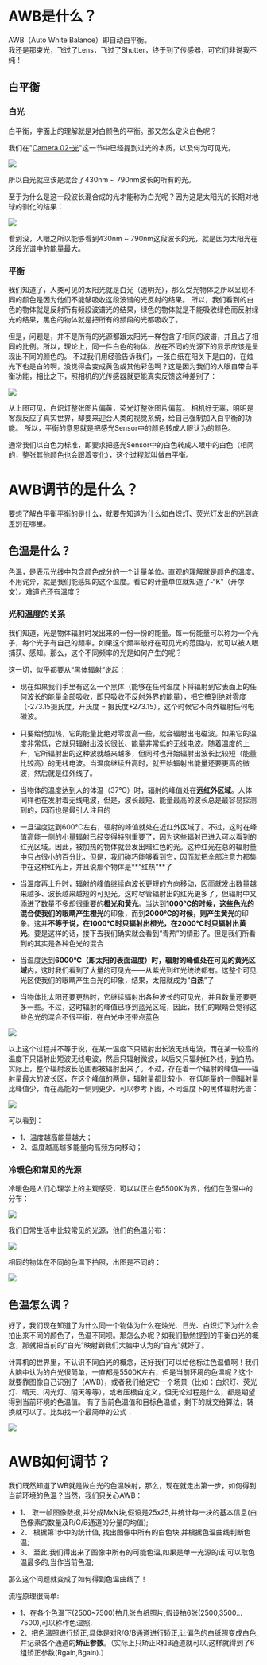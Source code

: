# AWB是什么？

AWB（Auto White Balance）即自动白平衡。</br>
我还是那束光，飞过了Lens，飞过了Shutter，终于到了传感器，可它们非说我不纯！

## 白平衡

### 白光

白平衡，字面上的理解就是对白颜色的平衡。那又怎么定义白色呢？

我们在"[Camera 02-光](https://github.com/lowkeyway/Embedded/blob/master/Software/Driver/Camera/Camera%2002-%E5%85%89.md)"这一节中已经提到过光的本质，以及何为可见光。

<img src="https://github.com/lowkeyway/Embedded/blob/master/Software/Driver/Pic/Camera/Camera%20%E5%85%89%E6%98%AF%E4%BB%80%E4%B9%88.jpg">

所以白光就应该是混合了430nm ~ 790nm波长的所有的光。

至于为什么是这一段波长混合成的光才能称为白光呢？因为这是太阳光的长期对地球的驯化的结果：

<img src="https://github.com/lowkeyway/Embedded/blob/master/Software/Driver/Pic/Camera/Camera%2005-AWB%20%E5%A4%AA%E9%98%B3%E5%85%89%E7%9A%84%E5%85%89%E8%B0%B1.png">

看到没，人眼之所以能够看到430nm ~ 790nm这段波长的光，就是因为太阳光在这段光谱中的能量最大。

### 平衡

我们知道了，人类可见的太阳光就是白光（透明光），那么受光物体之所以呈现不同的颜色是因为他们不能够吸收这段波谱的光反射的结果。
所以，我们看到的白色的物体就是反射所有频段波谱光的结果，绿色的物体就是不能吸收绿色而反射绿光的结果，黑色的物体就是把所有的频段的光都吸收了。

但是，问题是，并不是所有的光源都跟太阳光一样包含了相同的波谱，并且占了相同的比例。所以，理论上，同一件白色的物体，放在不同的光源下的显示应该是呈现出不同的颜色的。
不过我们用经验告诉我们，一张白纸在阳关下是白的，在烛光下也是白的啊，没觉得会变成黄色或其他彩色啊？这是因为我们的人眼自带白平衡功能，相比之下，照相机的光传感器就更能真实反馈这种差别了：

<img src="https://github.com/lowkeyway/Embedded/blob/master/Software/Driver/Pic/Camera/Camera%2005-AWB%20%E7%99%BD%E5%B9%B3%E8%A1%A1%20%E5%90%8C%E4%B8%80%E7%89%A9%E4%BD%93%E5%9C%A8%E4%B8%8D%E5%90%8C%E5%85%89%E7%BA%BF%E4%B8%8B%E7%9A%84%E9%A2%9C%E8%89%B2.png">

从上图可见，白炽灯整张图片偏黄，荧光灯整张图片偏蓝。
相机好无辜，明明是客观反应了真实世界，却要来迎合人类的视觉系统，给自己强制加入白平衡的功能。
所以，平衡的意思就是把感光Sensor中的颜色转成人眼认为的颜色。

通常我们以白色为标准，即要求把感光Sensor中的白色转成人眼中的白色（相同的，整张其他颜色也会跟着变化），这个过程就叫做白平衡。


# AWB调节的是什么？

要想了解白平衡平衡的是什么，就要先知道为什么如白炽灯、荧光灯发出的光到底差别在哪里。

## 色温是什么？

色温，是表示光线中包含颜色成分的一个计量单位。直观的理解就是颜色的温度。不用诧异，就是我们能感知的这个温度。看它的计量单位就知道了-“K”（开尔文）。难道光还有温度？

### 光和温度的关系

我们知道，光是物体辐射时发出来的一份一份的能量。每一份能量可以称为一个光子，每个光子有自己的频率。如果这个频率敲好在可见光的范围内，就可以被人眼捕获、感知。那么，这个不同频率的光是如何产生的呢？

这一切，似乎都要从“黑体辐射”说起：

+ 现在如果我们手里有这么一个黑体（能够在任何温度下将辐射到它表面上的任何波长的能量全部吸收，即只吸收不反射外界的能量），把它搞到绝对零度（-273.15摄氏度，开氏度 = 摄氏度+273.15），这个时候它不向外辐射任何电磁波。

+ 只要给他加热，它的能量比绝对零度高一些，就会辐射出电磁波。如果它的温度非常低，它就只辐射出波长很长、能量非常低的无线电波。随着温度的上升，它所辐射出的这种波就越来越多，但同时也开始辐射出波长比较短（能量比较高）的无线电波。当温度继续升高时，就开始辐射出能量还要更高的微波，然后就是红外线了。


+ 当物体的温度达到人的体温（37℃）时，辐射的峰值处在**远红外区域**。人体同样也在发射着无线电波，但是，波长最短、能量最高的波长总是最容易探测到的，因而也是最引人注目的

+ 一旦温度达到600℃左右，辐射的峰值就处在近红外区域了。不过，这时在峰值高能一侧的小量辐射已经变得特别重要了，因为这些辐射已进入可以看到的红光区域。因此，被加热的物体就会发出暗红色的光。这种红光在总的辐射量中只占很小的百分比，但是，我们碰巧能够看到它，因而就把全部注意力都集中在这种红光上，并且说那个物体是**“红热”**了

+ 当温度再上升时，辐射的峰值继续向波长更短的方向移动，因而就发出数量越来越多、波长越来越短的可见光。这时尽管辐射出的红光更多了，但辐射中又添进了数量不多却很重要的**橙光和黄光**。当达到**1000℃**的时候，这些色光的混合使我们的眼睛产生**橙光**的印象，而到**2000℃**的时候，则产生**黄光**的印象。这并**不等于说，在1000℃时只辐射出橙光，在2000℃时只辐射出黄光**。要是这样的话，接下去我们确实就会看到“青热”的情形了。但是我们所看到的其实是各种色光的混合

+ 当温度达到**6000℃（即太阳的表面温度）**时，辐射的峰值处在可见的**黄光区域**内，这时我们看到了大量的可见光——从紫光到红光统统都有。这整个可见光区使我们的眼睛产生白光的印象，结果，太阳就成为“**白热**”了

+ 当物体比太阳还要更热时，它继续辐射出各种波长的可见光，并且数量还要更多一些。不过，这时辐射的峰值已移到蓝光区域，因此，我们的眼睛会觉得这些色光的混合不很平衡，在白光中还带点蓝色

<img src="https://github.com/lowkeyway/Embedded/blob/master/Software/Driver/Pic/Camera/Camera%2005-AWB%20%E9%BB%91%E4%BD%93%E5%8A%A0%E7%83%AD.png">

以上这个过程并不等于说，在某一温度下只辐射出长波无线电波，而在某一较高的温度下只辐射出短波无线电波，然后只辐射微波，以后又只辐射红外线，到白热。
实际上，整个辐射波长范围都被辐射出来了。不过，存在着一个辐射的峰值——辐射量最大的波长区，在这个峰值的两侧，辐射量都比较小，在低能量的一侧辐射量比峰值少，而在高能的一侧则更少。可以参考下图，不同温度下的黑体辐射光谱：

<img src="https://github.com/lowkeyway/Embedded/blob/master/Software/Driver/Pic/Camera/Camera%2005-AWB%20%E9%BB%91%E4%BD%93%E8%BE%90%E5%B0%84.png">

可以看到：
+ 1、温度越高能量越大；
+ 2、温度越高越多能量向高频方向移动；

### 冷暖色和常见的光源

冷暖色是人们心理学上的主观感受，可以以正白色5500K为界，他们在色温中的分布：

<img src="https://github.com/lowkeyway/Embedded/blob/master/Software/Driver/Pic/Camera/Camera%2005-AWB%20%E8%89%B2%E6%B8%A9%E5%86%B7%E6%9A%96%E8%89%B2.png">

我们日常生活中比较常见的光源，他们的色温分布：

<img src="https://github.com/lowkeyway/Embedded/blob/master/Software/Driver/Pic/Camera/Camera%2005-AWB%20%E5%B8%B8%E5%BB%BA%E5%85%89%E7%9A%84%E8%89%B2%E6%B8%A9.jpg">


相同的物体在不同的色温下拍照，出图是不同的：

<img src="https://github.com/lowkeyway/Embedded/blob/master/Software/Driver/Pic/Camera/Camera%2005-AWB%20%E7%9B%B8%E5%90%8C%E7%89%A9%E4%BD%93%E5%9C%A8%E4%B8%8D%E5%90%8C%E8%89%B2%E6%B8%A9%E4%B8%8B%E7%9A%84%E6%88%90%E5%83%8F.jpg">

## 色温怎么调？

好了，我们现在知道了为什么同一个物体为什么在烛光、日光、白炽灯下为什么会拍出来不同的颜色了，色温不同呗。那怎么办呢？如我们勤勉提到的平衡白光的概念，那就把当前的“白光”映射到我们大脑中认为的“白光”就好了。

计算机的世界里，不认识不同白光的概念，还好我们可以给他标注色温值啊！我们大脑中认为的白光很简单，一直都是5500K左右，但是当前环境的色温呢？这个就要靠图像自己识别了（AWB），或者我们给定它一个场景（比如：白炽灯、荧光灯、晴天、闪光灯、阴天等等），或者压根自定义，但无论过程是什么，都是期望得到当前环境的色温值。
有了当前色温值和目标色温值，剩下的就交给算法，转换就可以了。比如找一个最简单的公式：

<img src="https://github.com/lowkeyway/Embedded/blob/master/Software/Driver/Pic/Camera/Camera%2005-AWB%20%E8%89%B2%E6%B8%A9%E6%98%A0%E5%B0%84.png">


# AWB如何调节？

我们既然知道了WB就是做白光的色温映射，那么，现在就走出第一步，如何得到当前环境的色温？当然，我们只关心AWB：

+ 1、 取一帧图像数据,并分成MxN块,假设是25x25,并统计每一块的基本信息(白色像素的数量及R/G/B通道的分量的均值);
+ 2、 根据第1步中的统计值, 找出图像中所有的白色块,并根据色温曲线判断色温;
+ 3、 至此,我们得出来了图像中所有的可能色温,如果是单一光源的话,可以取色温最多的,当作当前色温;


那么这个问题就变成了如何得到色温曲线了！

流程原理很简单:

+ 1、在各个色温下(2500~7500)拍几张白纸照片,假设拍6张(2500,3500…7500),可以称作色温照.
+ 2、把色温照进行矫正,具体是对R/G/B通道进行轿正,让偏色的白纸照变成白色,并记录各个通道的**矫正参数**。（实际上只矫正R和B通道就可以,这样就得到了6组矫正参数(Rgain,Bgain).）



